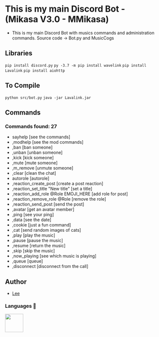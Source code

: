# This is my main Discord Bot - (Mikasa V3.0 - MMikasa) 
- This is my main Discord Bot with musics commands and administration commands.
Source code -> <a >Bot.py</a> and <a>MusicCogs</a>

## Libraries
`
pip install discord.py
`
`
py -3.7 -m pip install wavelink
`
`
pip install Lavalink
`
`
pip install aiohttp
`

## To Compile
`python src/bot.py` `java -jar Lavalink.jar`


## Commands 

### Commands found: 27
- sayhelp [see the commands]
- ,modhelp [see the mod commands]
- ,ban [ban someone]
- ,unban [unban someone]
- ,kick [kick someone]
- ,mute [mute someone]
- ,m_remove [unmute someone]
- ,clear [clean the chat]
- autorole [autorole]
- ,reaction_create_post [create a post reaction]
- ,reaction_set_title "New title" [set a title]
- ,reaction_add_role @Role EMOJI_HERE [add role for post]
- ,reaction_remove_role @Role [remove the role]
- ,reaction_send_post [send the post]
- ,avatar [get an avatar member]
- ,ping [see your ping]
- ,data [see the date]
- ,cookie [just a fun command]
- ,cat [send random images of cats]
- ,play [play the music]
- ,pause [pause the music]
- ,resume [return the music]
- ,skip [skip the music]
- ,now_playing [see which music is playing]
- ,queue [queue]
- ,disconnect [disconnect from the call]

## Author 
- <a href="https://github.com/vLeeH">Lee</a>

### Languages :wrench:

<img src="https://upload.wikimedia.org/wikipedia/commons/thumb/c/c3/Python-logo-notext.svg/768px-Python-logo-notext.svg.png" width="60px" height="60px">
